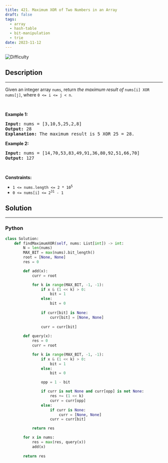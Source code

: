 ```yaml
---
title: 421. Maximum XOR of Two Numbers in an Array
draft: false
tags: 
  - array
  - hash-table
  - bit-manipulation
  - trie
date: 2023-11-12
---
```


![Difficulty](https://img.shields.io/badge/Difficulty-Medium-blue.svg)

## Description

---
<p>Given an integer array <code>nums</code>, return <em>the maximum result of </em><code>nums[i] XOR nums[j]</code>, where <code>0 &lt;= i &lt;= j &lt; n</code>.</p>

<p>&nbsp;</p>
<p><strong class="example">Example 1:</strong></p>

<pre>
<strong>Input:</strong> nums = [3,10,5,25,2,8]
<strong>Output:</strong> 28
<strong>Explanation:</strong> The maximum result is 5 XOR 25 = 28.
</pre>

<p><strong class="example">Example 2:</strong></p>

<pre>
<strong>Input:</strong> nums = [14,70,53,83,49,91,36,80,92,51,66,70]
<strong>Output:</strong> 127
</pre>

<p>&nbsp;</p>
<p><strong>Constraints:</strong></p>

<ul>
	<li><code>1 &lt;= nums.length &lt;= 2 * 10<sup>5</sup></code></li>
	<li><code>0 &lt;= nums[i] &lt;= 2<sup>31</sup> - 1</code></li>
</ul>


## Solution

---
### Python
``` py title='maximum-xor-of-two-numbers-in-an-array'
class Solution:
    def findMaximumXOR(self, nums: List[int]) -> int:
        N = len(nums)
        MAX_BIT = max(nums).bit_length()
        root = [None, None]
        res = 0

        def add(x):
            curr = root

            for k in range(MAX_BIT, -1, -1):
                if x & (1 << k) > 0:
                    bit = 1
                else:
                    bit = 0
                
                if curr[bit] is None:
                    curr[bit] = [None, None]
                
                curr = curr[bit]
        
        def query(x):
            res = 0
            curr = root

            for k in range(MAX_BIT, -1, -1):
                if x & (1 << k) > 0:
                    bit = 1
                else:
                    bit = 0

                opp = 1 - bit

                if curr is not None and curr[opp] is not None:
                    res += (1 << k)
                    curr = curr[opp]
                else:
                    if curr is None:
                        curr = [None, None]
                    curr = curr[bit]

            return res

        for x in nums:
            res = max(res, query(x))
            add(x)
        
        return res

```

